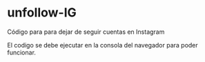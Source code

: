 # unfollow-IG
Código para para dejar de seguir cuentas en Instagram

El codigo se debe ejecutar en la consola del navegador para poder funcionar.
